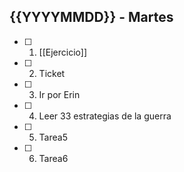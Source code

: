 ## {{YYYYMMDD}} - Martes

- [ ] 1. [[Ejercicio]]
- [ ] 2. Ticket
- [ ] 3. Ir por Erin
- [ ] 4. Leer 33 estrategias de la guerra
- [ ] 5. Tarea5
- [ ] 6. Tarea6